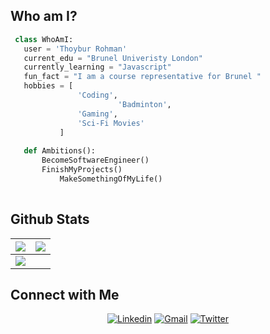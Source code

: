 
## Who am I?

 ```python
  class WhoAmI:
    user = 'Thoybur Rohman'
	current_edu = "Brunel Univeristy London"
    currently_learning = "Javascript"
    fun_fact = "I am a course representative for Brunel "
	hobbies = [
				'Coding',
                         'Badminton',
			 	'Gaming',
				'Sci-Fi Movies'
			]
	
	def Ambitions():
		BecomeSoftwareEngineer()
		FinishMyProjects()
    		MakeSomethingOfMyLife()
	
 ```
## Github Stats

<img src="https://github-readme-stats.vercel.app/api?username=Thoybur-Rohman&&show_icons=true&count_private=true&theme=github_dark">|<img src="https://github-readme-streak-stats.herokuapp.com/?user=Thoybur-Rohman&theme=blueberry_duo"/>
|---|---|
<img src="https://github-readme-stats.vercel.app/api/top-langs/?username=Thoybur-Rohman&layout=compact&theme=github_dark"/>|

## Connect with Me

<p align="center">
  <a href="https://img.shields.io/badge/C%20-%232370ED.svg?logo=c&logoColor=white"><img alt="Linkedin" title="Thoybur Rohman Linkedin" src="https://img.shields.io/badge/LinkedIn-0077B5?style=for-the-badge&logo=linkedin&logoColor=white"></a>
  <a href="thobur234@gmail.com"><img alt="Gmail" title="Thoybur Rohman Gmail" src="https://img.shields.io/badge/Gmail-D14836?style=for-the-badge&logo=gmail&logoColor=white"></a>
<a href="https://twitter.com/T44YYB"><img alt="Twitter" title="Thoybur Rohman Twitter" src="https://img.shields.io/badge/Twitter-1DA1F2?style=for-the-badge&logo=twitter&logoColor=white"></a>

